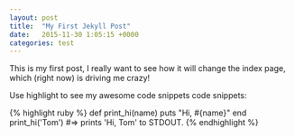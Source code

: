```yaml
---
layout: post
title:  "My First Jekyll Post"
date:   2015-11-30 1:05:15 +0000
categories: test
---
```

This is my first post, I really want to see how it will change the index page, which (right now) is driving me crazy!

Use highlight to see my awesome code snippets code snippets:

{% highlight ruby %}
def print_hi(name)
  puts "Hi, #{name}"
end
print_hi('Tom')
#=> prints 'Hi, Tom' to STDOUT.
{% endhighlight %}

